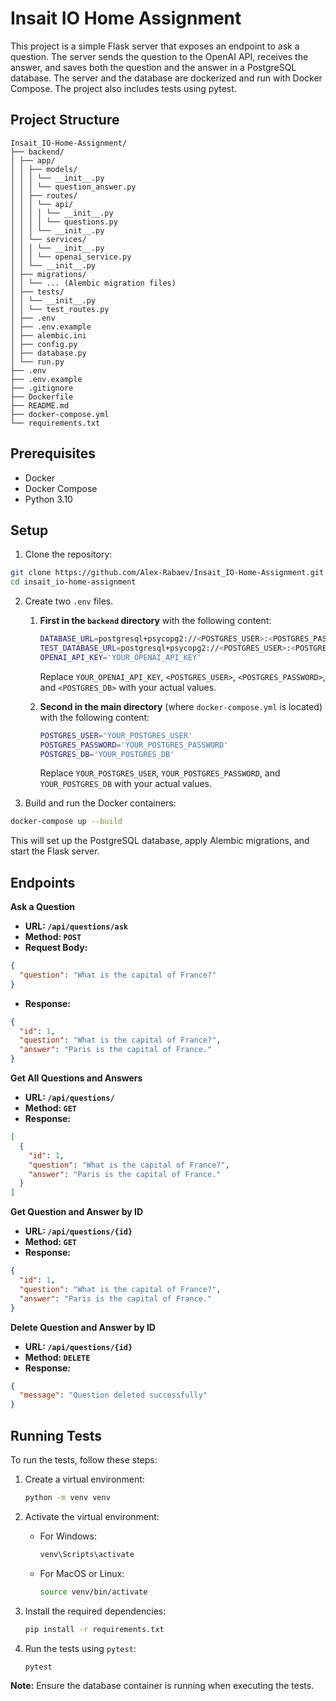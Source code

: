 # Insait IO Home Assignment

This project is a simple Flask server that exposes an endpoint to ask a question. The server sends the question to the OpenAI API, receives the answer, and saves both the question and the answer in a PostgreSQL database. The server and the database are dockerized and run with Docker Compose. The project also includes tests using pytest.

## Project Structure
```plaintext
Insait_IO-Home-Assignment/
├── backend/
│ ├── app/
│ │ ├── models/
│ │ │ └── __init__.py
│ │ │ └── question_answer.py
│ │ ├── routes/
│ │ │ └── api/
│ │ │ │ └── __init__.py
│ │ │ │ └── questions.py
│ │ │ └── __init__.py
│ │ └── services/
│ │ │ └── __init__.py
│ │ │ └── openai_service.py
│ │ └── __init__.py
│ ├── migrations/
│ │ └── ... (Alembic migration files)
│ ├── tests/
│ │ └── __init__.py
│ │ └── test_routes.py
│ ├── .env
│ ├── .env.example
│ ├── alembic.ini
│ ├── config.py
│ ├── database.py
│ └── run.py
├── .env
├── .env.example
├── .gitignore
├── Dockerfile
├── README.md
├── docker-compose.yml
└── requirements.txt
```

## Prerequisites

- Docker
- Docker Compose
- Python 3.10

## Setup

1. Clone the repository:

```sh
git clone https://github.com/Alex-Rabaev/Insait_IO-Home-Assignment.git
cd insait_io-home-assignment
```

2. Create two `.env` files.

    1. **First in the `backend` directory** with the following content:
        ```bash
        DATABASE_URL=postgresql+psycopg2://<POSTGRES_USER>:<POSTGRES_PASSWORD>@db:5432/<POSTGRES_DB>
        TEST_DATABASE_URL=postgresql+psycopg2://<POSTGRES_USER>:<POSTGRES_PASSWORD>@localhost:5432/test
        OPENAI_API_KEY='YOUR_OPENAI_API_KEY'
        ```
        Replace `YOUR_OPENAI_API_KEY`, `<POSTGRES_USER>`, `<POSTGRES_PASSWORD>`, and `<POSTGRES_DB>` with your actual values.

    2. **Second in the main directory** (where `docker-compose.yml` is located) with the following content:
        ```bash
        POSTGRES_USER='YOUR_POSTGRES_USER'
        POSTGRES_PASSWORD='YOUR_POSTGRES_PASSWORD'
        POSTGRES_DB='YOUR_POSTGRES_DB'
        ```
        Replace `YOUR_POSTGRES_USER`, `YOUR_POSTGRES_PASSWORD`, and `YOUR_POSTGRES_DB` with your actual values.

3. Build and run the Docker containers:

```sh
docker-compose up --build
```
This will set up the PostgreSQL database, apply Alembic migrations, and start the Flask server.

## Endpoints
**Ask a Question**
- **URL: `/api/questions/ask`**
- **Method: `POST`**
- **Request Body:**
```json
{
  "question": "What is the capital of France?"
}
```
- **Response:**
```json
{
  "id": 1,
  "question": "What is the capital of France?",
  "answer": "Paris is the capital of France."
}
```
**Get All Questions and Answers**
- **URL: `/api/questions/`**
- **Method: `GET`**
- **Response:**
```json
[
  {
    "id": 1,
    "question": "What is the capital of France?",
    "answer": "Paris is the capital of France."
  }
]
```
**Get Question and Answer by ID**
- **URL: `/api/questions/{id}`**
- **Method: `GET`**
- **Response:**
```json
{
  "id": 1,
  "question": "What is the capital of France?",
  "answer": "Paris is the capital of France."
}
```
**Delete Question and Answer by ID**
- **URL: `/api/questions/{id}`**
- **Method: `DELETE`**
- **Response:**
```json
{
  "message": "Question deleted successfully"
}
```
## Running Tests

To run the tests, follow these steps:

1. Create a virtual environment:
    ```sh
    python -m venv venv
    ```

2. Activate the virtual environment:
    - For Windows:
        ```sh
        venv\Scripts\activate
        ```
    - For MacOS or Linux:
        ```sh
        source venv/bin/activate
        ```

3. Install the required dependencies:
    ```sh
    pip install -r requirements.txt
    ```

4. Run the tests using `pytest`:
    ```sh
    pytest
    ```

**Note:** Ensure the database container is running when executing the tests.

